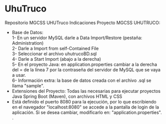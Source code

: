# UhuTruco
Repositorio MGCSS UHUTruco
Indicaciones Proyecto MGCSS UHUTRUCO:
- Base de Datos:	          
1- En un servidor MySQL darle a Data Import/Restore (pestaña: Administration)  
2- Darle a Import from self-Contained File  
3- Seleccionar el archivo uhutrucoBD.sql  
4- Darle a Start Import (abajo a la derecha)  
5- En el proyecto Java: en application.properties cambiar a la derecha del = de la línea 7 por la contraseña del servidor de MySQL que se vaya a usar.  
6- Información extra: la base de datos creada con el archivo .sql se llama "sample".  
- Extensiones del Proyecto: Todas las necesarias para ejecutar proyectos Java Spring Boot (Maven), con archivos HTML y CSS  
- Está definido el puerto 8080 para la ejecución, por lo que escribiendo en el navegador "localhost:8080" se accede a la pantalla de login de la aplicación. Si se desea cambiar, modificarlo en: "application.properties".  
.

